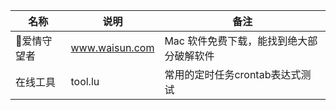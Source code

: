 |名称|说明|备注|
|-|-|-|
|爱情守望者|www.waisun.com|Mac 软件免费下载，能找到绝大部分破解软件|
|在线工具|tool.lu|常用的定时任务crontab表达式测试|

